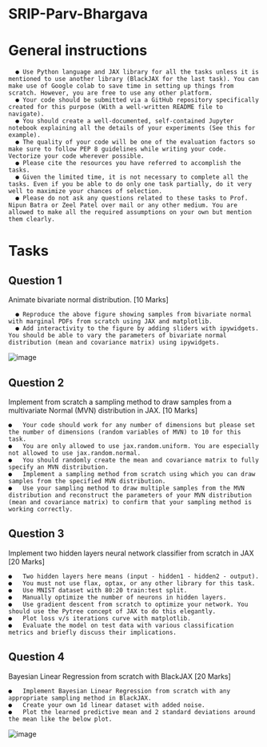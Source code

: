 # SRIP-Parv-Bhargava


# General instructions
      ●	Use Python language and JAX library for all the tasks unless it is mentioned to use another library (BlackJAX for the last task). You can make use of Google colab to save time in setting up things from scratch. However, you are free to use any other platform. 
      ●	Your code should be submitted via a GitHub repository specifically created for this purpose (With a well-written README file to navigate).
      ●	You should create a well-documented, self-contained Jupyter notebook explaining all the details of your experiments (See this for example).
      ●	The quality of your code will be one of the evaluation factors so make sure to follow PEP 8 guidelines while writing your code. Vectorize your code wherever possible.
      ●	Please cite the resources you have referred to accomplish the tasks.
      ●	Given the limited time, it is not necessary to complete all the tasks. Even if you be able to do only one task partially, do it very well to maximize your chances of selection.
      ●	Please do not ask any questions related to these tasks to Prof. Nipun Batra or Zeel Patel over mail or any other medium. You are allowed to make all the required assumptions on your own but mention them clearly.

# Tasks

## Question 1 

Animate bivariate normal distribution. [10 Marks]

      ●	Reproduce the above figure showing samples from bivariate normal with marginal PDFs from scratch using JAX and matplotlib.
      ●	Add interactivity to the figure by adding sliders with ipywidgets. You should be able to vary the parameters of bivariate normal distribution (mean and covariance matrix) using ipywidgets.
 ![image](https://user-images.githubusercontent.com/58410910/162581840-527f8525-d5f1-4823-bb53-e2676fa04df3.png)

## Question 2 
Implement from scratch a sampling method to draw samples from a multivariate Normal (MVN) distribution in JAX. [10 Marks]

    ●	Your code should work for any number of dimensions but please set the number of dimensions (random variables of MVN) to 10 for this task.
    ●	You are only allowed to use jax.random.uniform. You are especially not allowed to use jax.random.normal.
    ●	You should randomly create the mean and covariance matrix to fully specify an MVN distribution.
    ●	Implement a sampling method from scratch using which you can draw samples from the specified MVN distribution.
    ●	Use your sampling method to draw multiple samples from the MVN distribution and reconstruct the parameters of your MVN distribution (mean and covariance matrix) to confirm that your sampling method is working correctly.
## Question 3 
Implement two hidden layers neural network classifier from scratch in JAX [20 Marks]

    ●	Two hidden layers here means (input - hidden1 - hidden2 - output).
    ●	You must not use flax, optax, or any other library for this task.
    ●	Use MNIST dataset with 80:20 train:test split.
    ●	Manually optimize the number of neurons in hidden layers.
    ●	Use gradient descent from scratch to optimize your network. You should use the Pytree concept of JAX to do this elegantly.
    ●	Plot loss v/s iterations curve with matplotlib.
    ●	Evaluate the model on test data with various classification metrics and briefly discuss their implications.
## Question 4 
Bayesian Linear Regression from scratch with BlackJAX [20 Marks]

    ●	Implement Bayesian Linear Regression from scratch with any appropriate sampling method in BlackJAX.
    ●	Create your own 1d linear dataset with added noise.
    ●	Plot the learned predictive mean and 2 standard deviations around the mean like the below plot.
![image](https://user-images.githubusercontent.com/58410910/162581527-6a9c6f2c-f601-4603-8db6-3b741ce7fd00.png)
